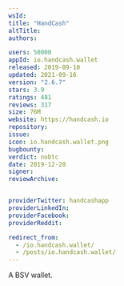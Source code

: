 ```yaml
---
wsId: 
title: "HandCash"
altTitle: 
authors:

users: 50000
appId: io.handcash.wallet
released: 2019-09-10
updated: 2021-09-16
version: "2.6.7"
stars: 3.9
ratings: 481
reviews: 317
size: 76M
website: https://handcash.io
repository: 
issue: 
icon: io.handcash.wallet.png
bugbounty: 
verdict: nobtc
date: 2019-12-28
signer: 
reviewArchive:


providerTwitter: handcashapp
providerLinkedIn: 
providerFacebook: 
providerReddit: 

redirect_from:
  - /io.handcash.wallet/
  - /posts/io.handcash.wallet/
---
```



A BSV wallet.
